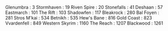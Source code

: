 Glenumbra : 3
Stormhaven : 19
Riven Spire : 20
Stonefalls : 41
Deshaan : 57
Eastmarch : 101
The Rift : 103
Shadowfen : 117
Bleakrock : 280
Bal Foyen : 281
Stros M'kai : 534
Betnikh : 535
Hew's Bane : 816
Gold Coast : 823
Vvardenfell : 849
Western Skyrim : 1160
The Reach : 1207
Blackwood : 1261